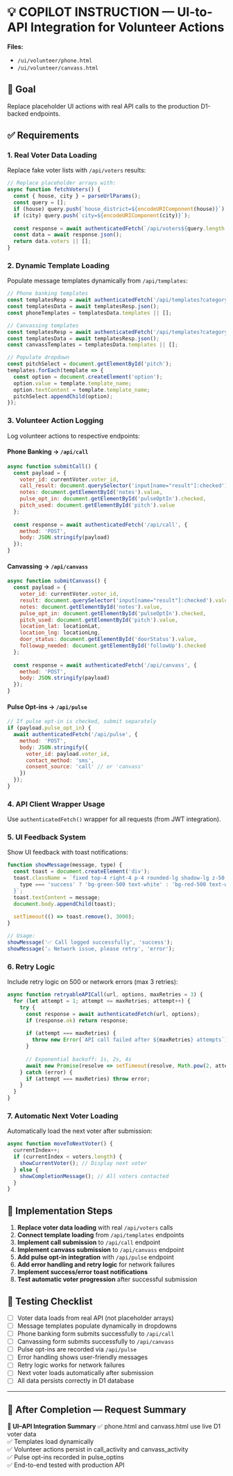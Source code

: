 # 💡 COPILOT INSTRUCTION — UI-to-API Integration for Volunteer Actions

**Files:**
- `/ui/volunteer/phone.html`
- `/ui/volunteer/canvass.html`

## 🎯 Goal
Replace placeholder UI actions with real API calls to the production D1-backed endpoints.

## ✅ Requirements

### 1. Real Voter Data Loading
Replace fake voter lists with `/api/voters` results:

```javascript
// Replace placeholder arrays with:
async function fetchVoters() {
  const { house, city } = parseUrlParams();
  const query = [];
  if (house) query.push(`house_district=${encodeURIComponent(house)}`);
  if (city) query.push(`city=${encodeURIComponent(city)}`);
  
  const response = await authenticatedFetch(`/api/voters${query.length ? '?' + query.join('&') : ''}`);
  const data = await response.json();
  return data.voters || [];
}
```

### 2. Dynamic Template Loading
Populate message templates dynamically from `/api/templates`:

```javascript
// Phone banking templates
const templatesResp = await authenticatedFetch('/api/templates?category=phone');
const templatesData = await templatesResp.json();
const phoneTemplates = templatesData.templates || [];

// Canvassing templates  
const templatesResp = await authenticatedFetch('/api/templates?category=canvass');
const templatesData = await templatesResp.json();
const canvassTemplates = templatesData.templates || [];

// Populate dropdown
const pitchSelect = document.getElementById('pitch');
templates.forEach(template => {
  const option = document.createElement('option');
  option.value = template.template_name;
  option.textContent = template.template_name;
  pitchSelect.appendChild(option);
});
```

### 3. Volunteer Action Logging
Log volunteer actions to respective endpoints:

#### Phone Banking → `/api/call`
```javascript
async function submitCall() {
  const payload = {
    voter_id: currentVoter.voter_id,
    call_result: document.querySelector('input[name="result"]:checked').value,
    notes: document.getElementById('notes').value,
    pulse_opt_in: document.getElementById('pulseOptIn').checked,
    pitch_used: document.getElementById('pitch').value
  };
  
  const response = await authenticatedFetch('/api/call', {
    method: 'POST',
    body: JSON.stringify(payload)
  });
}
```

#### Canvassing → `/api/canvass`
```javascript
async function submitCanvass() {
  const payload = {
    voter_id: currentVoter.voter_id,
    result: document.querySelector('input[name="result"]:checked').value,
    notes: document.getElementById('notes').value,
    pulse_opt_in: document.getElementById('pulseOptIn').checked,
    pitch_used: document.getElementById('pitch').value,
    location_lat: locationLat,
    location_lng: locationLng,
    door_status: document.getElementById('doorStatus').value,
    followup_needed: document.getElementById('followUp').checked
  };
  
  const response = await authenticatedFetch('/api/canvass', {
    method: 'POST', 
    body: JSON.stringify(payload)
  });
}
```

#### Pulse Opt-ins → `/api/pulse`
```javascript
// If pulse opt-in is checked, submit separately
if (payload.pulse_opt_in) {
  await authenticatedFetch('/api/pulse', {
    method: 'POST',
    body: JSON.stringify({ 
      voter_id: payload.voter_id, 
      contact_method: 'sms', 
      consent_source: 'call' // or 'canvass'
    })
  });
}
```

### 4. API Client Wrapper Usage
Use `authenticatedFetch()` wrapper for all requests (from JWT integration).

### 5. UI Feedback System
Show UI feedback with toast notifications:

```javascript
function showMessage(message, type) {
  const toast = document.createElement('div');
  toast.className = `fixed top-4 right-4 p-4 rounded-lg shadow-lg z-50 ${
    type === 'success' ? 'bg-green-500 text-white' : 'bg-red-500 text-white'
  }`;
  toast.textContent = message;
  document.body.appendChild(toast);
  
  setTimeout(() => toast.remove(), 3000);
}

// Usage:
showMessage('✅ Call logged successfully', 'success');
showMessage('⚠️ Network issue, please retry', 'error');
```

### 6. Retry Logic
Include retry logic on 500 or network errors (max 3 retries):

```javascript
async function retryableAPICall(url, options, maxRetries = 3) {
  for (let attempt = 1; attempt <= maxRetries; attempt++) {
    try {
      const response = await authenticatedFetch(url, options);
      if (response.ok) return response;
      
      if (attempt === maxRetries) {
        throw new Error(`API call failed after ${maxRetries} attempts`);
      }
      
      // Exponential backoff: 1s, 2s, 4s
      await new Promise(resolve => setTimeout(resolve, Math.pow(2, attempt - 1) * 1000));
    } catch (error) {
      if (attempt === maxRetries) throw error;
    }
  }
}
```

### 7. Automatic Next Voter Loading
Automatically load the next voter after submission:

```javascript
async function moveToNextVoter() {
  currentIndex++;
  if (currentIndex < voters.length) {
    showCurrentVoter(); // Display next voter
  } else {
    showCompletionMessage(); // All voters contacted
  }
}
```

## 🔧 Implementation Steps

1. **Replace voter data loading** with real `/api/voters` calls
2. **Connect template loading** from `/api/templates` endpoints  
3. **Implement call submission** to `/api/call` endpoint
4. **Implement canvass submission** to `/api/canvass` endpoint
5. **Add pulse opt-in integration** with `/api/pulse` endpoint
6. **Add error handling and retry logic** for network failures
7. **Implement success/error toast notifications**
8. **Test automatic voter progression** after successful submission

## 🧪 Testing Checklist

- [ ] Voter data loads from real API (not placeholder arrays)
- [ ] Message templates populate dynamically in dropdowns
- [ ] Phone banking form submits successfully to `/api/call`
- [ ] Canvassing form submits successfully to `/api/canvass`  
- [ ] Pulse opt-ins are recorded via `/api/pulse`
- [ ] Error handling shows user-friendly messages
- [ ] Retry logic works for network failures
- [ ] Next voter loads automatically after submission
- [ ] All data persists correctly in D1 database

---

## 📘 After Completion — Request Summary

**📘 UI–API Integration Summary**
✅ phone.html and canvass.html use live D1 voter data  
✅ Templates load dynamically  
✅ Volunteer actions persist in call_activity and canvass_activity  
✅ Pulse opt-ins recorded in pulse_optins  
✅ End-to-end tested with production API